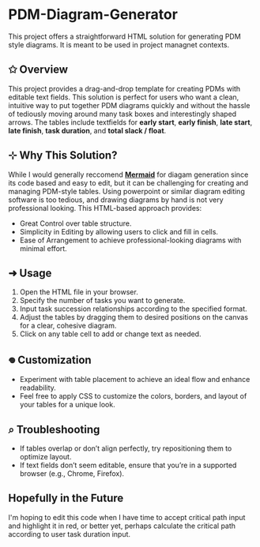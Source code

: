 # PDM-Diagram-Generator
This project offers a straightforward HTML solution for generating PDM style diagrams. It is meant to be used in project managnet contexts.

## ✩ Overview
This project provides a drag-and-drop template for creating PDMs with editable text fields. This solution is perfect for users who want a clean, intuitive way to put together PDM diagrams quickly and without the hassle of tediously moving around many task boxes and interestingly shaped arrows. The tables include textfields for **early start**, **early finish**, **late start**, **late finish**, **task duration**, and **total slack / float**. 

## ⊹ Why This Solution?
While I would generally reccomend [**Mermaid**](https://mermaid.js.org/) for diagam generation since its code based and easy to edit, but it can be challenging for creating and managing PDM-style tables. Using powerpoint or similar diagram editing software is too tedious, and drawing diagrams by hand is not very professional looking. This HTML-based approach provides:
* Great Control over table structure.
* Simplicity in Editing by allowing users to click and fill in cells.
* Ease of Arrangement to achieve professional-looking diagrams with minimal effort.

##  ➜ Usage
1. Open the HTML file in your browser.
2. Specify the number of tasks you want to generate.
3. Input task succession relationships according to the specified format.
4. Adjust the tables by dragging them to desired positions on the canvas for a clear, cohesive diagram.
5. Click on any table cell to add or change text as needed.

## 𖦹 Customization
* Experiment with table placement to achieve an ideal flow and enhance readability.
* Feel free to apply CSS to customize the colors, borders, and layout of your tables for a unique look.

## ⌕ Troubleshooting
* If tables overlap or don’t align perfectly, try repositioning them to optimize layout.
* If text fields don’t seem editable, ensure that you’re in a supported browser (e.g., Chrome, Firefox).

## Hopefully in the Future
I'm hoping to edit this code when I have time to accept critical path input and highlight it in red, or better yet, perhaps calculate the critical path according to user task duration input.
